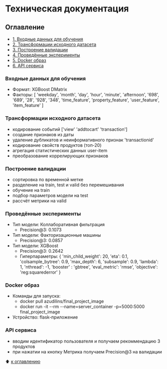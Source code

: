 # Техническая документация


## Оглавление
- [1. Входные данных для обучения](https://github.com/azudilins/sf_data_science/tree/main/final_project/docker_service/README.md#Входные-данных-для-обучения)
- [2. Трансформации исходного датасета](https://github.com/azudilins/sf_data_science/tree/main/final_project/docker_service/README.md#Трансформации-исходного-датасета)
- [3. Построение валидации](https://github.com/azudilins/sf_data_science/tree/main/final_project/docker_service/README.md#Построение-валидации)
- [4. Проведённые эксперименты](https://github.com/azudilins/sf_data_science/tree/main/final_project/docker_service/README.md#Проведённые-эксперименты)
- [5. Docker образ](https://github.com/azudilins/sf_data_science/tree/main/final_project/docker_service/README.md#Docker-образ)
- [6. API сервиса](https://github.com/azudilins/sf_data_science/tree/main/final_project/docker_service/README.md#API-сервиса)


### Входные данных для обучения
- Формат: XGBoost DMatrix
- Факторы: [
    'weekday', 'month', 'day', 'hour', 'minute', 'afternoon', '698', '689',
    '28', '928', '348', 'time_feature', 'property_feature', 'user_feature',
    'item_feature'
  ]


### Трансформации исходного датасета
- кодирование событий ['view' 'addtocart' 'transaction']
- создание признаков из даты
- удаление дубликатов и неинформативного признак 'transactionid'
- кодирование свойств продуктов (топ-20)
- агрегация статистических данных user-item
- преобразование коррелирующих признаков


### Построение валидации
- сортировка по временной метке
- разделение на train, test и valid без перемешивания
- обучение на train
- подбор параметров модели на test
- рассчёт метрики на valid


### Проведённые эксперименты
- Тип модели: Коллаборативная фильтрация
    - Precision@3: 0.1073
- Тип модели: Факторизационные машины
    - Precision@3: 0.0857
- Тип модели: XGBoost
    - Precision@3: 0.2642
    - Гиперпараметры: {
        'min_child_weight': 20, 'eta': 0.1, 'colsample_bytree': 0.9,
        'max_depth': 6, 'subsample': 0.9, 'lambda': 1, 'nthread': -1,
        'booster' : 'gbtree', 'eval_metric': 'rmse', 'objective': 'reg:squarederror'
      }


### Docker образ
- Команды для запуска:
    - docker pull azudilins/final_project_image
    - docker run -it --rm --name=server_container -p=5000:5000 final_project_image
- Устройство: flask-приложение


### API сервиса
- вводим идентификатор пользователя и получаем рекоммендацию 3 продуктов 
- при нажатии на кнопку Метрика получаем Precision@3 на валидации

:arrow_up: [к оглавлению](https://github.com/azudilins/sf_data_science/tree/main/final_project/docker_service/README.md#Оглавление)